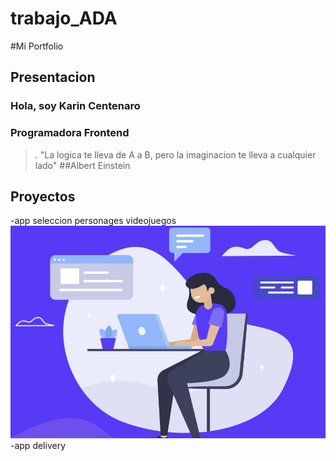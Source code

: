 # trabajo_ADA
#Mi Portfolio
## Presentacion 
### Hola, soy Karin Centenaro
### Programadora Frontend

>. "La logica te lleva de A a B, pero la imaginacion te lleva a cualquier lado" 
##Albert Einstein
## Proyectos 
-app seleccion personages videojuegos
![imagen guerreo videojuegos](trademarks.jpg)
-app delivery 


